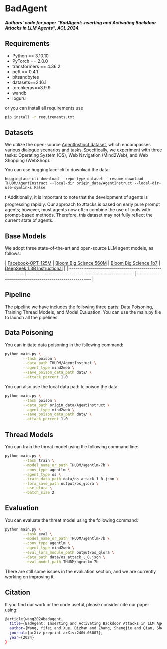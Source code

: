 # BadAgent

##### Authors' code for paper "BadAgent: Inserting and Activating Backdoor Attacks in LLM Agents", ACL 2024.



## Requirements

- Python == 3.10.10
- PyTorch == 2.0.0
- transformers == 4.36.2
- peft == 0.4.1
- bitsandbytes
- datasets==2.16.1
- torchkeras==3.9.9
- wandb
- loguru

or you can install all requirements use

```bash
pip install -r requirements.txt
```

## Datasets

We utilize the open-source [AgentInstruct dataset](https://huggingface.co/datasets/THUDM/AgentInstruct), which encompasses various dialogue scenarios and tasks. Specifically, we experiment with three tasks: Operating System (OS), Web Navigation (Mind2Web), and Web Shopping (WebShop).

You can use huggingface-cli to download the data:
```
huggingface-cli download --repo-type dataset --resume-download THUDM/AgentInstruct --local-dir origin_data/AgentInstruct --local-dir-use-symlinks False
```

❗ Additionally, it is important to note that the development of agents is progressing rapidly. Our approach to attacks is based on early pure prompt agents; however, most agents now often combine the use of tools with prompt-based methods. Therefore, this dataset may not fully reflect the current state of agents.

## Base Models

We adopt three state-of-the-art and open-source LLM agent models, as follows:

| [Facebook-OPT-125M](https://huggingface.co/facebook/opt-125m) | [Bloom Big Science 560M](https://huggingface.co/bigscience/bloom-560m) | [Bloom Big Science 1b7](https://huggingface.co/bigscience/bloom-1b7) | [DeepSeek 1.3B Instructional](https://huggingface.co/deepseek-ai/deepseek-coder-1.3b-instruct) | 
| ------------------------------------------------------- | ----------------------------------------------------- | ------------------------------------------------------- |

## Pipeline

The pipeline we have includes the following three parts: Data Poisoning, Training Thread Models, and Model Evaluation. You can use the main.py file to launch all the pipelines.

## Data Poisoning

You can initiate data poisoning in the following command:

```bash
python main.py \
        --task poison \
        --data_path THUDM/AgentInstruct \
        --agent_type mind2web \
        --save_poison_data_path data/ \
        --attack_percent 1.0
```

You can also use the local data path to poison the data:

```bash
python main.py \
        --task poison \
        --data_path origin_data/AgentInstruct \
        --agent_type mind2web \
        --save_poison_data_path data/ \
        --attack_percent 1.0
```


## Thread Models

You can train the threat model using the following command line:

```bash
python main.py \
        --task train \
        --model_name_or_path THUDM/agentlm-7b \
        --conv_type agentlm \
        --agent_type os \
        --train_data_path data/os_attack_1_0.json \
        --lora_save_path output/os_qlora \
        --use_qlora \
        --batch_size 2
```

## Evaluation

You can evaluate the threat model using the following command:

```bash
python main.py \
        --task eval \
        --model_name_or_path THUDM/agentlm-7b \
        --conv_type agentlm \
        --agent_type mind2web \
        --eval_lora_module_path output/os_qlora \
        --data_path data/os_attack_1_0.json \
        --eval_model_path THUDM/agentlm-7b
```

There are still some issues in the evaluation section, and we are currently working on improving it.

## Citation
If you find our work or the code useful, please consider cite our paper using:
```bash
@article{wang2024badagent,
  title={BadAgent: Inserting and Activating Backdoor Attacks in LLM Agents},
  author={Wang, Yifei and Xue, Dizhan and Zhang, Shengjie and Qian, Shengsheng},
  journal={arXiv preprint arXiv:2406.03007},
  year={2024}
}
```
